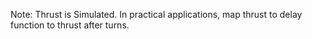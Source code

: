 Note: Thrust is Simulated. In practical applications, map thrust to delay function to thrust after turns.

